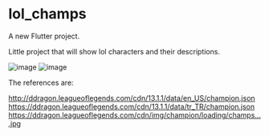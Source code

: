 # lol_champs

A new Flutter project.

Little project that will show lol characters and their descriptions.

![image](https://user-images.githubusercontent.com/93447954/223549871-c301f35b-29bd-4fb4-9a2b-aabf204cd13f.png)
![image](https://user-images.githubusercontent.com/93447954/224493959-4cf6a6f0-676c-44a3-8cb5-a9c996257caf.png)

The references are:    

http://ddragon.leagueoflegends.com/cdn/13.1.1/data/en_US/champion.json
https://ddragon.leagueoflegends.com/cdn/13.1.1/data/tr_TR/champion.json
https://ddragon.leagueoflegends.com/cdn/img/champion/loading/champs....jpg
